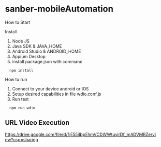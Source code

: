 # sanber-mobileAutomation

How to Start

Install 
1. Node JS
2. Java SDK & JAVA_HOME
3. Android Studio & ANDROID_HOME
4. Appium Desktop
5. Install package.json with command

```
  npm install
```

How to run
1. Connect to your device android or IOS
2. Setup desired capabilities in file wdio.conf.js
3. Run test
```
  npm run wdio
```

## URL Video Execution
https://drive.google.com/file/d/1jE55iIbpEhmVCDWWtuyirDf_mADVMRZe/view?usp=sharing
